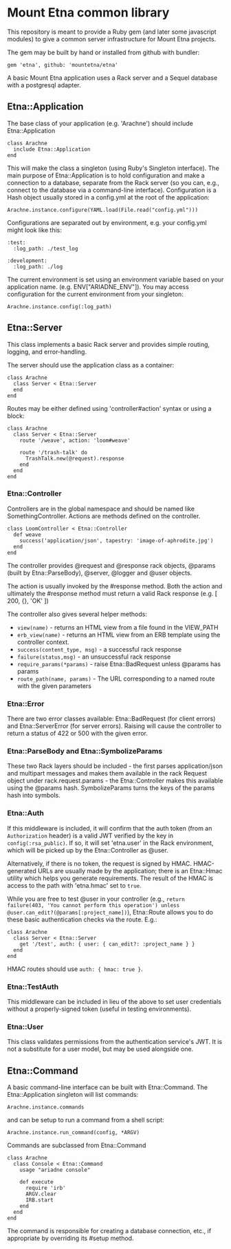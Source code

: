 # Mount Etna common library

This repository is meant to provide a Ruby gem (and later some javascript
modules) to give a common server infrastructure for Mount Etna projects.

The gem may be built by hand or installed from github with bundler:

    gem 'etna', github: 'mountetna/etna'

A basic Mount Etna application uses a Rack server and a Sequel database with a
postgresql adapter.

## Etna::Application

The base class of your application (e.g. 'Arachne') should include Etna::Application

    class Arachne
      include Etna::Application
    end

This will make the class a singleton (using Ruby's Singleton interface). The main purpose
of Etna::Application is to hold configuration and make a connection to a database, separate
from the Rack server (so you can, e.g., connect to the database via a command-line interface).
Configuration is a Hash object usually stored in a config.yml at the root of the application:

    Arachne.instance.configure(YAML.load(File.read("config.yml")))

Configurations are separated out by environment, e.g. your config.yml might look like this:

    :test:
      :log_path: ./test_log

    :development:
      :log_path: ./log

The current environment is set using an environment variable based on your application name. (e.g. ENV["ARIADNE_ENV"]). You may access configuration for the current environment from your singleton:

    Arachne.instance.config(:log_path)

## Etna::Server

This class implements a basic Rack server and provides simple routing, logging, and error-handling.

The server should use the application class as a container:

    class Arachne
      class Server < Etna::Server
      end
    end

Routes may be either defined using 'controller#action' syntax or using a block:

    class Arachne
      class Server < Etna::Server
        route '/weave', action: 'loom#weave'

        route '/trash-talk' do
          TrashTalk.new(@request).response
        end
      end
    end

### Etna::Controller

Controllers are in the global namespace and should be named like SomethingController. Actions are
methods defined on the controller.

    class LoomController < Etna::Controller
      def weave
        success('application/json', tapestry: 'image-of-aphrodite.jpg')
      end
    end

The controller provides @request and @response rack objects, @params (built by Etna::ParseBody), @server, @logger and @user objects.

The action is usually invoked by the #response method. Both the action and ultimately the #response method must return a valid Rack response (e.g. [ 200, {}, 'OK' ])

The controller also gives several helper methods:
* `view(name)` - returns an HTML view from a file found in the VIEW_PATH
* `erb_view(name)` - returns an HTML view from an ERB template using the controller context.
* `success(content_type, msg)` - a successful rack response
* `failure(status,msg)` - an unsuccessful rack response
* `require_params(*params)` - raise Etna::BadRequest unless @params has params
* `route_path(name, params)` - The URL corresponding to a named route with the given parameters

### Etna::Error

There are two error classes available: Etna::BadRequest (for client errors) and Etna::ServerError (for server errors).
Raising will cause the controller to return a status of 422 or 500 with the given error.

### Etna::ParseBody and Etna::SymbolizeParams

These two Rack layers should be included - the first parses application/json
and multipart messages and makes them available in the rack Request object
under rack.request.params - the Etna::Controller makes this available using the
@params hash. SymbolizeParams turns the keys of the params hash into symbols.

### Etna::Auth

If this middleware is included, it will confirm that the auth token (from an `Authorization` header) is a valid JWT verified by the key in `config(:rsa_public)`. If so, it will set 'etna.user' in the Rack environment, which will be picked up by the Etna::Controller as @user.

Alternatively, if there is no token, the request is signed by HMAC. HMAC-generated URLs are usually made by the application; there is an Etna::Hmac utility which helps you generate requirements. The result of the HMAC is access to the path with 'etna.hmac' set to `true`.

While you are free to test @user in your controller (e.g., `return failure(403, 'You cannot perform this operation') unless @user.can_edit?(@params[:project_name])`), Etna::Route allows you to do these basic authentication checks via the route. E.g.:

    class Arachne
      class Server < Etna::Server
        get '/test', auth: { user: { can_edit?: :project_name } }
      end
    end

HMAC routes should use `auth: { hmac: true }`.

### Etna::TestAuth

This middleware can be included in lieu of the above to set user credentials without a properly-signed token (useful in testing environments).

### Etna::User

This class validates permissions from the authentication service's JWT. It is not a substitute for a user model, but may be used alongside one.

## Etna::Command

A basic command-line interface can be built with Etna::Command. The Etna::Application singleton will list commands:

    Arachne.instance.commands

and can be setup to run a command from a shell script:

    Arachne.instance.run_command(config, *ARGV)

Commands are subclassed from Etna::Command

    class Arachne
      class Console < Etna::Command
        usage "ariadne console"

        def execute
          require 'irb'
          ARGV.clear
          IRB.start
        end
      end
    end

The command is responsible for creating a database
connection, etc., if appropriate by overriding its #setup
method.
